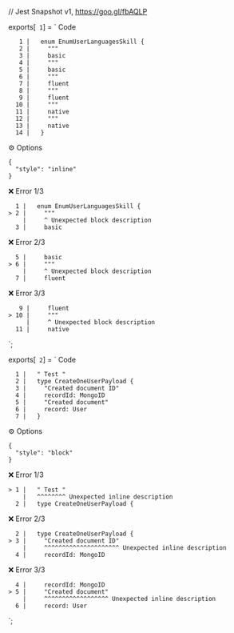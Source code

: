 // Jest Snapshot v1, https://goo.gl/fbAQLP

exports[` 1`] = `
Code

       1 |   enum EnumUserLanguagesSkill {
       2 |     """
       3 |     basic
       4 |     """
       5 |     basic
       6 |     """
       7 |     fluent
       8 |     """
       9 |     fluent
      10 |     """
      11 |     native
      12 |     """
      13 |     native
      14 |   }

⚙️ Options

    {
      "style": "inline"
    }

❌ Error 1/3

      1 |   enum EnumUserLanguagesSkill {
    > 2 |     """
        |     ^ Unexpected block description
      3 |     basic

❌ Error 2/3

      5 |     basic
    > 6 |     """
        |     ^ Unexpected block description
      7 |     fluent

❌ Error 3/3

       9 |     fluent
    > 10 |     """
         |     ^ Unexpected block description
      11 |     native
`;

exports[` 2`] = `
Code

      1 |   " Test "
      2 |   type CreateOneUserPayload {
      3 |     "Created document ID"
      4 |     recordId: MongoID
      5 |     "Created document"
      6 |     record: User
      7 |   }

⚙️ Options

    {
      "style": "block"
    }

❌ Error 1/3

    > 1 |   " Test "
        |   ^^^^^^^^ Unexpected inline description
      2 |   type CreateOneUserPayload {

❌ Error 2/3

      2 |   type CreateOneUserPayload {
    > 3 |     "Created document ID"
        |     ^^^^^^^^^^^^^^^^^^^^^ Unexpected inline description
      4 |     recordId: MongoID

❌ Error 3/3

      4 |     recordId: MongoID
    > 5 |     "Created document"
        |     ^^^^^^^^^^^^^^^^^^ Unexpected inline description
      6 |     record: User
`;

